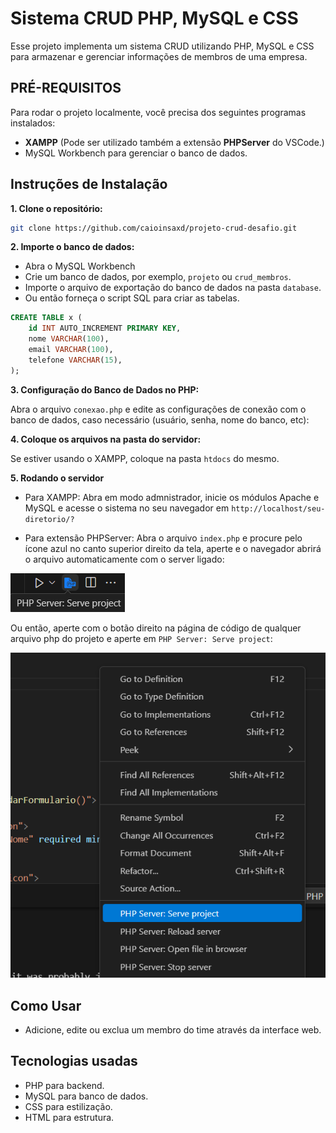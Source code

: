 # Sistema CRUD PHP, MySQL e CSS

Esse projeto implementa um sistema CRUD utilizando PHP, MySQL e CSS para armazenar e gerenciar informações de membros de uma empresa.

## PRÉ-REQUISITOS

Para rodar o projeto localmente, você precisa dos seguintes programas instalados: 

- **XAMPP** (Pode ser utilizado também a extensão **PHPServer** do VSCode.)
- MySQL Workbench para gerenciar o banco de dados.

## Instruções de Instalação

**1. Clone o repositório:**
```bash 
git clone https://github.com/caioinsaxd/projeto-crud-desafio.git 
```

**2. Importe o banco de dados:**

- Abra o MySQL Workbench
- Crie um banco de dados, por exemplo, `projeto` ou `crud_membros`.
- Importe o arquivo de exportação do banco de dados na pasta `database`.
- Ou então forneça o script SQL para criar as tabelas.
```sql
CREATE TABLE x (
    id INT AUTO_INCREMENT PRIMARY KEY,
    nome VARCHAR(100),
    email VARCHAR(100),
    telefone VARCHAR(15),
);
```

**3. Configuração do Banco de Dados no PHP:**

Abra o arquivo `conexao.php` e edite as configurações de conexão com o banco de dados, caso necessário (usuário, senha, nome do banco, etc):


**4. Coloque os arquivos na pasta do servidor:**

Se estiver usando o XAMPP, coloque na pasta `htdocs` do mesmo.

**5. Rodando o servidor**

- Para XAMPP: Abra em modo admnistrador, inicie os módulos Apache e MySQL e acesse o sistema no seu navegador em `http://localhost/seu-diretorio/?`

- Para extensão PHPServer: Abra o arquivo `index.php` e procure pelo ícone azul no canto superior direito da tela, aperte e o navegador abrirá o arquivo automaticamente com o server ligado:

![alt text](imagens/phpserver.png)

Ou então, aperte com o botão direito na página de código de qualquer arquivo php do projeto e aperte em `PHP Server: Serve project`:

![alt text](imagens/phpserverbotaodireito.png)

## Como Usar

- Adicione, edite ou exclua um membro do time através da interface web.

## Tecnologias usadas

- PHP para backend.
- MySQL para banco de dados.
- CSS para estilização.
- HTML para estrutura.
